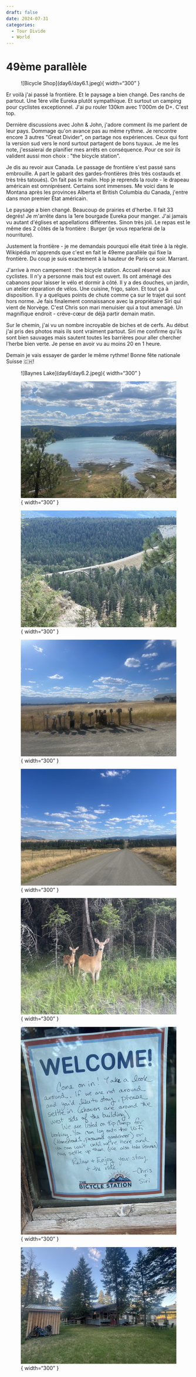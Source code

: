 ```yaml
---
draft: false 
date: 2024-07-31
categories:
  - Tour Divide
  - World
---
```


# 49ème parallèle

<figure markdown>
![Bicycle Shop](day6/day6.1.jpeg){ width=“300” }
</figure>

Er voilà j'ai passé la frontière. Et le paysage a bien changé. Des ranchs de partout. Une 1ère ville Eureka plutôt sympathique. Et surtout un camping pour cyclistes exceptionnel. J'ai pu rouler 130km avec 1'000m de D+. C'est top.

<!-- more -->

Dernière discussions avec John & John, j'adore comment ils me parlent de leur pays. Dommage qu'on avance pas au même rythme. Je rencontre encore 3 autres "Great Divider", on partage nos expériences. Ceux qui font la version sud vers le nord surtout partagent de bons tuyaux. Je me les note, j'essaierai de planifier mes arrêts en conséquence. Pour ce soir ils valident aussi mon choix : "the bicycle station".

Je dis au revoir aux Canada. Le passage de frontière s'est passé sans embrouille. A part le gabarit des gardes-frontières (très très costauds et très très tatoués). On fait pas le malin. Hop je reprends la route - le drapeau américain est omniprésent. Certains sont immenses. Me voici dans le Montana après les provinces Alberta et British Columbia du Canada, j'entre dans mon premier État américain.

Le paysage a bien changé. Beaucoup de prairies et d'herbe. Il fait 33 degrés! Je m'arrête dans la 1ere bourgade Eureka pour manger. J'ai jamais vu autant d'églises et appellations différentes. Sinon très joli. Le repas est le même des 2 côtés de la frontière : Burger (je vous reparlerai de la nourriture).

Justement la frontière - je me demandais pourquoi elle était tirée à la règle. Wikipédia m'apprends que c'est en fait le 49eme parallèle qui fixe la frontière. Du coup je suis exactement à la hauteur de Paris ce soir. Marrant.

J'arrive à mon campement : the bicycle station. Accueil réservé aux cyclistes. Il n'y a personne mais tout est ouvert. Ils ont aménagé des cabanons pour laisser le vélo et dormir à côté. Il y a des douches, un jardin, un atelier réparation de vélos. Une cuisine, frigo, salon. Et tout ça à disposition. Il y a quelques points de chute comme ça sur le trajet qui sont hors norme. Je fais finalement connaissance avec la propriétaire Siri qui vient de Norvège. C'est Chris son mari menuisier qui a tout amenagé. Un magnifique endroit - crève-cœur de déjà partir demain matin.

Sur le chemin, j'ai vu un nombre incroyable de biches et de cerfs. Au début j'ai pris des photos mais ils sont vraiment partout. Siri me confirme qu'ils sont bien sauvages mais sautent toutes les barrières pour aller chercher l'herbe bien verte. Je pense en avoir vu au moins 20 en 1 heure.

Demain je vais essayer de garder le même rythme! Bonne fête nationale Suisse 🇨🇭!


<figure markdown>
![Baynes Lake](day6/day6.2.jpeg){ width=“300” }

![Baynes Lake](day6/day6.3.jpeg){ width=“300” }

![Kikomun bridge, suis passé dessus](day6/day6.4.jpeg){ width=“300” }

![Boites aux lettres cherchent ranch?](day6/day6.5.jpeg){ width=“300” }

![Prairies et lignes droites!](day6/day6.6.jpeg){ width=“300” }

![Bambi! en vrai!](day6/day6.7.jpeg){ width=“300” }

![accueil à la Bicycle Station](day6/day6.8.jpeg){ width=“300” }

![Cabanon pour moi tout seul](day6/day6.9.jpeg){ width=“300” }


</figure>


